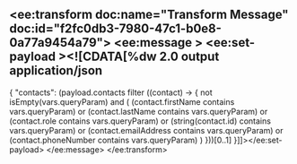 <ee:transform doc:name="Transform Message" doc:id="f2fc0db3-7980-47c1-b0e8-0a77a9454a79">
    <ee:message >
        <ee:set-payload ><![CDATA[%dw 2.0
output application/json
---
{
    "contacts": (payload.contacts filter ((contact) -> {
        not isEmpty(vars.queryParam) and
        (
            (contact.firstName contains vars.queryParam) or
            (contact.lastName contains vars.queryParam) or
            (contact.role contains vars.queryParam) or
            (string(contact.id) contains vars.queryParam) or
            (contact.emailAddress contains vars.queryParam) or
            (contact.phoneNumber contains vars.queryParam)
        )
    }))[0..1]
}]]></ee:set-payload>
    </ee:message>
</ee:transform>
